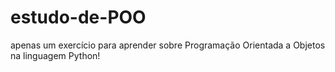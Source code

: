 # estudo-de-POO
apenas um exercício para aprender sobre Programação Orientada a Objetos na linguagem Python!
